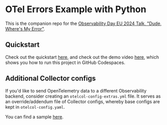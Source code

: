 # OTel Errors Example with Python

This is the companion repo for the [Observability Day EU 2024 Talk, "Dude, Where's My Error"](https://colocatedeventseu2024.sched.com/event/1YFeM/dude-wheres-my-error-how-opentelemetry-records-errors-and-why-it-does-it-like-that-adriana-villela-servicenow-cloud-observability-formerly-lightstep-reese-lee-new-relic).

## Quickstart

Check out the quickstart [here](./src/python/README.md), and check out the demo video [here](https://youtu.be/dRbUKhBtMg4), which shows you how to run this project in GitHub Codespaces.

## Additional Collector configs

If you'd like to send OpenTelemetry data to a different Observability backend, consider creating an `otelcol-config-extras.yml` file. It serves as an override/addendum file of Collector configs, whereby base configs are kept in `otelcol-config.yaml`.

You can find a sample [here](https://github.com/open-telemetry/opentelemetry-demo/blob/main/src/otelcollector/otelcol-config-extras.yml).